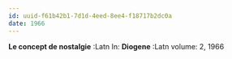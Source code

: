 ```yaml
---
id: uuid-f61b42b1-7d1d-4eed-8ee4-f18717b2dc0a
date: 1966
---
```


**Le concept de nostalgie** :Latn
In: 
**Diogene** :Latn
volume: 2, 1966